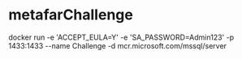 # metafarChallenge

docker run -e 'ACCEPT_EULA=Y' -e 'SA_PASSWORD=Admin123' -p 1433:1433 --name Challenge -d mcr.microsoft.com/mssql/server
